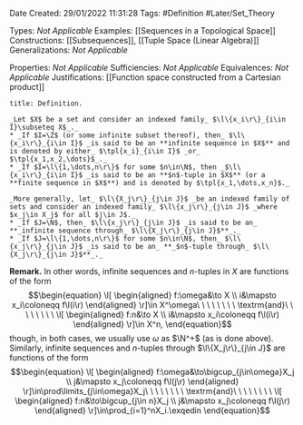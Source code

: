 <div class="topSpace"></div>

Date Created: 29/01/2022 11:31:28
Tags: #Definition #Later/Set_Theory

Types: _Not Applicable_
Examples: [[Sequences in a Topological Space]]
Constructions: [[Subsequences]], [[Tuple Space (Linear Algebra)]]
Generalizations: _Not Applicable_

Properties: _Not Applicable_
Sufficiencies: _Not Applicable_
Equivalences: _Not Applicable_
Justifications: [[Function space constructed from a Cartesian product]]

``` ad-Definition
title: Definition.

_Let $X$ be a set and consider an indexed family_ $\l\{x_i\r\}_{i\in I}\subseteq X$_._
* _If $I=\Z$ (or some infinite subset thereof), then_ $\l\{x_i\r\}_{i\in I}$ _is said to be an **infinite sequence in $X$** and is denoted by either_ $\tpl{x_i}_{i\in I}$ _or_ $\tpl{x_1,x_2,\dots}$_._
* _If $I=\l\{1,\dots,n\r\}$ for some $n\in\N$, then _$\l\{x_i\r\}_{i\in I}$ _is said to be an **$n$-tuple in $X$** (or a **finite sequence in $X$**) and is denoted by $\tpl{x_1,\dots,x_n}$._

_More generally, let_ $\l\{X_j\r\}_{j\in J}$ _be an indexed family of sets and consider an indexed family_ $\l\{x_j\r\}_{j\in J}$ _where $x_j\in X_j$ for all $j\in J$._
* _If $J=\N$, then_ $\l\{x_j\r\}_{j\in J}$ _is said to be an_ **_infinite sequence through_ $\l\{X_j\r\}_{j\in J}$**_._
* _If $J=\l\{1,\dots,n\r\}$ for some $n\in\N$, then_ $\l\{x_j\r\}_{j\in J}$ _is said to be an_ **_$n$-tuple through_ $\l\{X_j\r\}_{j\in J}$**_._

```

**Remark.** In other words, infinite sequences and $n$-tuples in $X$ are functions of the form
$$\begin{equation}
    \l[
        \begin{aligned}
            f:\omega&\to X \\
            i&\mapsto x_i\coloneqq f\l(i\r)
        \end{aligned}
    \r]\in X^\omega\ \ \ \ \ \ \ \ \textrm{and}\ \ \ \ \ \ \ \ 
    \l[
        \begin{aligned}
            f:n&\to X \\
            i&\mapsto x_i\coloneqq f\l(i\r)
        \end{aligned}
    \r]\in X^n,
\end{equation}$$
though, in both cases, we usually use $\omega$ as $\N^+$ (as is done above). Similarly, infinite sequences and $n$-tuples through $\l\{X_j\r\}_{j\in J}$ are functions of the form
$$\begin{equation}
    \l[
        \begin{aligned}
            f:\omega&\to\bigcup_{j\in\omega}X_j \\
            j&\mapsto x_j\coloneqq f\l(j\r)
        \end{aligned}
    \r]\in\prod\limits_{j\in\omega}X_j\ \ \ \ \ \ \ \ \textrm{and}\ \ \ \ \ \ \ \ 
    \l[
        \begin{aligned}
            f:n&\to\bigcup_{j\in n}X_j \\
            j&\mapsto x_j\coloneqq f\l(j\r)
        \end{aligned}
    \r]\in\prod_{i=1}^nX_i.\exqedin
\end{equation}$$

